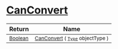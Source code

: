 # [CanConvert](./DistanceFunctionJsonConverter-100664044.md)



| Return | Name | 
| --- | --- | 
| <sub>[Boolean](https://docs.microsoft.com/en-us/dotnet/api/System.Boolean)</sub>| <sub>[CanConvert](./DistanceFunctionJsonConverter-100664044.md) ( [`Type`](https://docs.microsoft.com/en-us/dotnet/api/System.Type) objectType )</sub>| <br>


